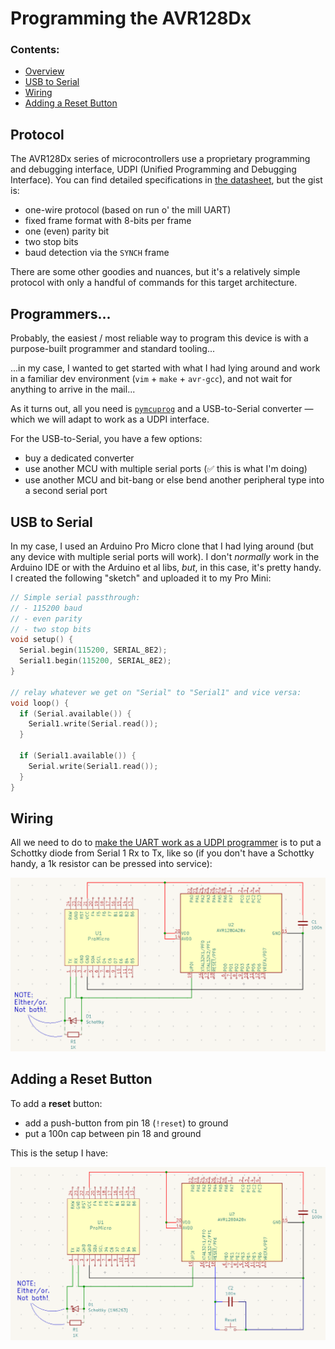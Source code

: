 Programming the AVR128Dx
========================

### Contents:

 - [Overview](#protocol)
 - [USB to Serial](#usb-to-serial)
 - [Wiring](#wiring)
 - [Adding a Reset Button](#adding-a-reset-button)


Protocol
--------

The AVR128Dx series of microcontrollers use a proprietary programming and
debugging interface, UDPI (Unified Programming and Debugging Interface). You can
find detailed specifications in [the datasheet](https://www.microchip.com/en-us/product/avr128da28), but the gist is:

 - one-wire protocol (based on run o' the mill UART)
 - fixed frame format with 8-bits per frame
 - one (even) parity bit
 - two stop bits
 - baud detection via the `SYNCH` frame

There are some other goodies and nuances, but it's a relatively simple protocol
with only a handful of commands for this target architecture.

Programmers...
--------------

Probably, the easiest / most reliable way to program this device is with a
purpose-built programmer and standard tooling...

...in my case, I wanted to get started with what I had lying around and work in a
familiar dev environment (`vim` + `make` + `avr-gcc`), and not wait for anything
to arrive in the mail...

As it turns out, all you need is [`pymcuprog`](https://pypi.org/project/pymcuprog/) and a USB-to-Serial converter — 
which we will adapt to work as a UDPI interface.

For the USB-to-Serial, you have a few options:

 - buy a dedicated converter
 - use another MCU with multiple serial ports (:white_check_mark: this is what I'm doing)
 - use another MCU and bit-bang or else bend another peripheral type into a second serial port

USB to Serial
-------------

In my case, I used an Arduino Pro Micro clone that I had lying around (but any
device with multiple serial ports will work). I don't _normally_ work in the
Arduino IDE or with the Arduino et al libs, _but_, in this case, it's pretty
handy. I created the following "sketch" and uploaded it to my Pro Mini:

```C
// Simple serial passthrough:
// - 115200 baud
// - even parity
// - two stop bits
void setup() {
  Serial.begin(115200, SERIAL_8E2);
  Serial1.begin(115200, SERIAL_8E2);
}

// relay whatever we get on "Serial" to "Serial1" and vice versa:
void loop() {
  if (Serial.available()) {
    Serial1.write(Serial.read());
  }

  if (Serial1.available()) {
    Serial.write(Serial1.read());
  }
}
```

Wiring
------

All we need to do to [make the UART work as a UDPI programmer](https://github.com/microchip-pic-avr-tools/pymcuprog#serial-port-updi-pyupdi) is to put a
Schottky diode from Serial 1 Rx to Tx, like so (if you don't have a Schottky
handy, a 1k resistor can be pressed into service):

![Ad hoc AVR128Dx programmer wiring](./AVR128Dx-Serial-Programmer.png)


Adding a Reset Button
---------------------

To add a **reset** button:
 - add a push-button from pin 18 (`!reset`) to ground
 - put a 100n cap between pin 18 and ground

This is the setup I have:

![Ad hoc AVR128Dx programmer wiring](./AVR128Dx-Serial-Programmer-w-Reset.png)
